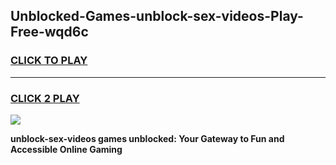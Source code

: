 
## Unblocked-Games-unblock-sex-videos-Play-Free-wqd6c
<h3>
<a href="https://premium76.site?title=unblock-sex-videos&ref=18A1">CLICK TO PLAY</a></h3>
<hr>

<h3>
<a href="https://premium76.site?title=unblock-sex-videos&ref=18A1">CLICK 2 PLAY</a>
  
</h3>

<a href="https://premium76.site?title=unblock-sex-videos&ref=18A1"><img src="https://clearcache.store/games.png"></a>


**unblock-sex-videos games unblocked: Your Gateway to Fun and Accessible Online Gaming**

